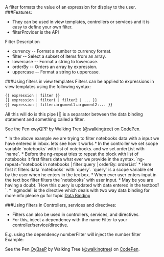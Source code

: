A filter formats the value of an expression for display to the user.
###Features:
* They can be used in view templates, controllers or services and it is easy to define your own filter.
* filterProvider is the API

Filter 	Description
* currency -- Format a number to currency format.
* filter -- Select a subset of items from an array.
* lowercase -- Format a string to lowercase.
* orderBy -- Orders an array by expression.
* uppercase -- Format a string to uppercase.

###Using filters in view templates
Filters can be applied to expressions in view templates using the following syntax:
```html
{{ expression | filter }}
{{ expression | filter1 | filter2 | ... }}
{{ expression | filter:argument1:argument2:... }}
```
All this will do is this pipe [|] is a separator between the data binding statement and something called a filter.

<p data-height="268" data-theme-id="0" data-slug-hash="xwyQPP" data-default-tab="result" data-user="walkingtree" class='codepen'>See the Pen <a href='http://codepen.io/walkingtree/pen/xwyQPP/'>xwyQPP</a> by Walking Tree (<a href='http://codepen.io/walkingtree'>@walkingtree</a>) on <a href='http://codepen.io'>CodePen</a>.</p>
<script async src="//assets.codepen.io/assets/embed/ei.js"></script>
* In the above example we are trying to filter notebooks data with a input we have entered in inbox. lets see how it works
* In the controller we set scope variable `notebooks` with list of notebooks. and we set orderList with `name`.
* Before the ng-repeat tries to repeat the block with list of notebooks it first filters data what ever we provide in the syntax. `ng-repeat="notebook in notebooks | filter:query | orderBy: orderList` 
* Here first it filters data `notebooks` with `query`. `query` is a scope variable set by the user when he enters in the tex box.
* When ever user enters input in the text box filter filters the `notebooks` with user input. 
* May be you are having a doubt. `How this query is updated with data entered in the textbox?`.
* `ngmodel` is the directive which deals with two way data binding for more info please go for topic <a class="x-grid-item"  href='/slidedeck/#1. Overview/2 Core-Concepts/12. Data Binding' onclick="window.location.reload();">Data Binding</a>


###Using filters in Controllers, services and directives:
* Filters can also be used  in controllers, services, and directives. 
* For this, inject a dependency with the name <filterName>Filter to your controller/service/directive. 

E.g. using the dependency numberFilter will inject the number filter
Example:

<p data-height="268" data-theme-id="0" data-slug-hash="OyBaeP" data-default-tab="result" data-user="walkingtree" class='codepen'>See the Pen <a href='http://codepen.io/walkingtree/pen/OyBaeP/'>OyBaeP</a> by Walking Tree (<a href='http://codepen.io/walkingtree'>@walkingtree</a>) on <a href='http://codepen.io'>CodePen</a>.</p>
<script async src="//assets.codepen.io/assets/embed/ei.js"></script>


